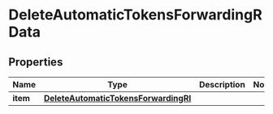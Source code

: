 

# DeleteAutomaticTokensForwardingRData


## Properties

| Name | Type | Description | Notes |
|------------ | ------------- | ------------- | -------------|
|**item** | [**DeleteAutomaticTokensForwardingRI**](DeleteAutomaticTokensForwardingRI.md) |  |  |



